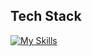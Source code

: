 ## Tech Stack 
[![My Skills](https://skillicons.dev/icons?i=dotnet,cs,cpp,ts,js,nodejs,react,postgres,supabase,git,notion&theme=light)](https://skillicons.dev)
